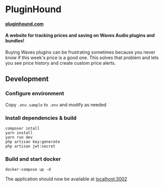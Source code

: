 # PluginHound
#### [pluginhound.com](https://pluginhound.com)
#### A website for tracking prices and saving on Waves Audio plugins and bundles!

Buying Waves plugins can be frustrating sometimes because you never know if this week's price is a good one. This solves that problem and lets you see price history and create custom price alerts.

## Development
### Configure environment
Copy `.env.sample` to `.env` and modify as needed
### Install dependencies & build
```
composer intall
yarn install
yarn run dev
php artisan key:generate
php artisan jwt:secret
```
### Build and start docker
```
docker-compose up -d
```
The application should now be available at [localhost:3002](http://localhost:3002)